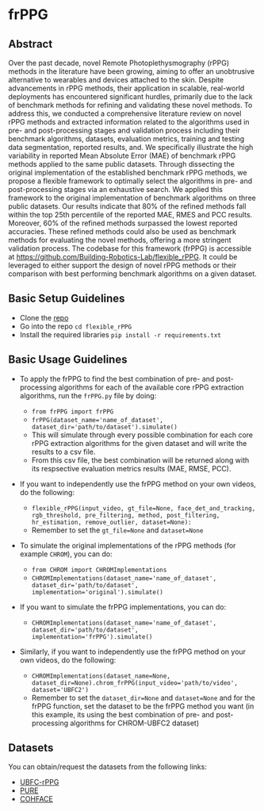 # frPPG

## Abstract
Over the past decade, novel Remote Photoplethysmography (rPPG) methods in the literature have been growing, aiming to offer an unobtrusive alternative to wearables and devices attached to the skin. Despite advancements in rPPG methods, their application in scalable, real-world deployments has encountered significant hurdles, primarily due to the lack of benchmark methods for refining and validating these novel methods. To address this, we conducted a comprehensive literature review on novel rPPG methods and extracted information related to the algorithms used in pre- and post-processing stages and validation process including their benchmark algorithms, datasets, evaluation metrics, training and testing data segmentation, reported results, and. We specifically illustrate the high variability in reported Mean Absolute Error (MAE) of benchmark rPPG methods applied to the same public datasets. Through dissecting the original implementation of the established benchmark rPPG methods, we propose a flexible framework to optimally select the algorithms in pre- and post-processing stages via an exhaustive search. We applied this framework to the original implementation of benchmark algorithms on three public datasets. Our results indicate that 80% of the refined methods fall within the top 25th percentile of the reported MAE, RMES and PCC results. Moreover, 60% of the refined methods surpassed the lowest reported accuracies. These refined methods could also be used as benchmark methods for evaluating the novel methods, offering a more stringent validation process. The codebase for this framework (frPPG) is accessible at https://github.com/Building-Robotics-Lab/flexible_rPPG. It could be leveraged to either support the design of novel rPPG methods or their comparison with best performing benchmark algorithms on a given dataset. 

## Basic Setup Guidelines
- Clone the [repo](https://github.com/Building-Robotics-Lab/flexible_rPPG)
- Go into the repo `cd flexible_rPPG`
- Install the required libraries `pip install -r requirements.txt`

## Basic Usage Guidelines
- To apply the frPPG to find the best combination of pre- and post-processing algorithms for each of the available core rPPG extraction algorithms, run the `frPPG.py` file by doing:
  - `from frPPG import frPPG`
  - `frPPG(dataset_name='name_of_dataset', dataset_dir='path/to/dataset').simulate()`
  - This will simulate through every possible combination for each core rPPG extraction algorithms for the given dataset and will write the results to a csv file.
  - From this csv file, the best combination will be returned along with its respsective evaluation metrics results (MAE, RMSE, PCC). 
- If you want to independently use the frPPG method on your own videos, do the following:
  - `flexible_rPPG(input_video, gt_file=None, face_det_and_tracking, rgb_threshold, pre_filtering, method, post_filtering, hr_estimation, remove_outlier, dataset=None):`
  - Remember to set the `gt_file=None` and `dataset=None`

- To simulate the original implementations of the rPPG methods (for example `CHROM`), you can do:
  - `from CHROM import CHROMImplementations`
  - `CHROMImplementations(dataset_name='name_of_dataset', dataset_dir='path/to/dataset', implementation='original').simulate()`
- If you want to simulate the frPPG implementations, you can do:
  - `CHROMImplementations(dataset_name='name_of_dataset', dataset_dir='path/to/dataset', implementation='frPPG').simulate()`
- Similarly, if you want to independently use the frPPG method on your own videos, do the following:
  - `CHROMImplementations(dataset_name=None, dataset_dir=None).chrom_frPPG(input_video='path/to/video', dataset='UBFC2')`
  - Remember to set the `dataset_dir=None` and `dataset=None` and for the frPPG function, set the dataset to be the frPPG method you want (in this example, its using the best combination of pre- and post-processing algorithms for CHROM-UBFC2 dataset)

## Datasets
You can obtain/request the datasets from the following links:
- [UBFC-rPPG](https://sites.google.com/view/ybenezeth/ubfcrppg)
- [PURE](https://www.tu-ilmenau.de/universitaet/fakultaeten/fakultaet-informatik-und-automatisierung/profil/institute-und-fachgebiete/institut-fuer-technische-informatik-und-ingenieurinformatik/fachgebiet-neuroinformatik-und-kognitive-robotik/data-sets-code/pulse-rate-detection-dataset-pure)
- [COHFACE](https://www.idiap.ch/en/scientific-research/data/cohface)

